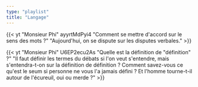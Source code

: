 ```yaml
---
type: "playlist"
title: "Langage"
---
```



{{< yt "Monsieur Phi" ayyrtMdPyi4 "Comment se mettre d'accord sur le sens des mots ?" "Aujourd'hui, on se dispute sur les disputes verbales." >}}

{{< yt "Monsieur Phi" U6EP2ecu2As "Quelle est la définition de "définition" ?" "Il faut définir les termes du débats si l'on veut s'entendre, mais s'entendra-t-on sur la définition de définition ? Comment savez-vous ce qu'est le seum si personne ne vous l'a jamais défini ? Et l'homme tourne-t-il autour de l'écureuil, oui ou merde ?" >}}

